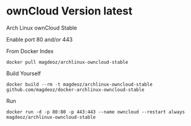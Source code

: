 ownCloud Version latest
======================

Arch Linux ownCloud Stable

Enable port 80 and/or 443

From Docker Index
```
docker pull magdeoz/archlinux-owncloud-stable
```

Build Yourself
```
docker build --rm -t magdeoz/archlinux-owncloud-stable github.com/magdeoz/docker-archlinux-owncloud-stable
```

Run
```
docker run -d -p 80:80 -p 443:443 --name owncloud --restart always magdeoz/archlinux-owncloud-stable
```
